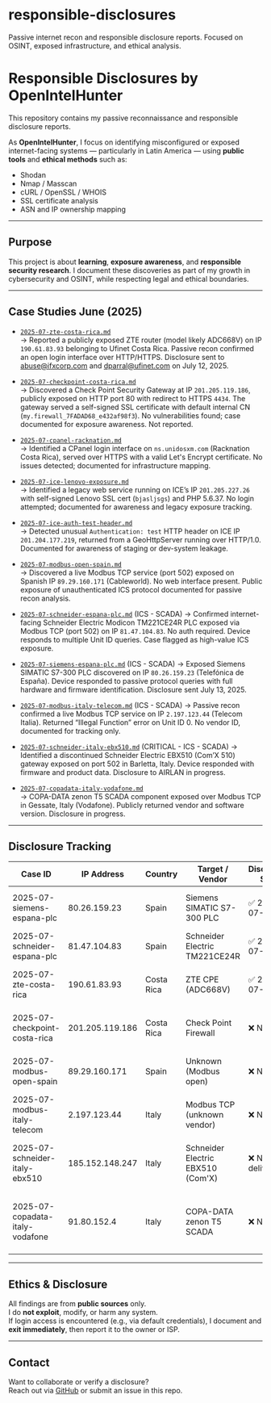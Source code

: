 # responsible-disclosures
Passive internet recon and responsible disclosure reports. Focused on OSINT, exposed infrastructure, and ethical analysis.

# Responsible Disclosures by OpenIntelHunter

This repository contains my passive reconnaissance and responsible disclosure reports.

As **OpenIntelHunter**, I focus on identifying misconfigured or exposed internet-facing systems — particularly in Latin America — using **public tools** and **ethical methods** such as:

- Shodan
- Nmap / Masscan
- cURL / OpenSSL / WHOIS
- SSL certificate analysis
- ASN and IP ownership mapping

---

## Purpose

This project is about **learning**, **exposure awareness**, and **responsible security research**. I document these discoveries as part of my growth in cybersecurity and OSINT, while respecting legal and ethical boundaries.

---
## Case Studies June (2025)

- [`2025-07-zte-costa-rica.md`](2025-07-zte-costa-rica.md)  
  → Reported a publicly exposed ZTE router (model likely ADC668V) on IP `190.61.83.93` belonging to Ufinet Costa Rica. Passive recon confirmed an open login interface over HTTP/HTTPS. Disclosure sent to abuse@ifxcorp.com and dparral@ufinet.com on July 12, 2025.

- [`2025-07-checkpoint-costa-rica.md`](2025-07-checkpoint-costa-rica.md)  
  → Discovered a Check Point Security Gateway at IP `201.205.119.186`, publicly exposed on HTTP port 80 with redirect to HTTPS `4434`. The gateway served a self-signed SSL certificate with default internal CN (`my.firewall_7FADAD68_e432af98f3`). No vulnerabilities found; case documented for exposure awareness. Not reported.

- [`2025-07-cpanel-racknation.md`](2025-07-cpanel-racknation.md)  
  → Identified a CPanel login interface on `ns.unidosxm.com` (Racknation Costa Rica), served over HTTPS with a valid Let's Encrypt certificate. No issues detected; documented for infrastructure mapping.

- [`2025-07-ice-lenovo-exposure.md`](2025-07-ice-lenovo-exposure.md)  
  → Identified a legacy web service running on ICE’s IP `201.205.227.26` with self-signed Lenovo SSL cert (`bjasljsgs`) and PHP 5.6.37. No login attempted; documented for awareness and legacy exposure tracking.

- [`2025-07-ice-auth-test-header.md`](2025-07-ice-auth-test-header.md)  
  → Detected unusual `Authentication: test` HTTP header on ICE IP `201.204.177.219`, returned from a GeoHttpServer running over HTTP/1.0. Documented for awareness of staging or dev-system leakage.

- [`2025-07-modbus-open-spain.md`](2025-07-modbus-open-spain.md)  
  → Discovered a live Modbus TCP service (port 502) exposed on Spanish IP `89.29.160.171` (Cableworld). No web interface present. Public exposure of unauthenticated ICS protocol documented for passive recon analysis.

- [`2025-07-schneider-espana-plc.md`](2025-07-schneider-espana-plc.md) (ICS - SCADA)
  → Confirmed internet-facing Schneider Electric Modicon TM221CE24R PLC exposed via Modbus TCP (port 502) on IP `81.47.104.83`. No auth required. Device responds to multiple Unit ID queries. Case flagged as high-value ICS exposure.

- [`2025-07-siemens-espana-plc.md`](2025-07-siemens-espana-plc.md)  (ICS - SCADA)
  → Exposed Siemens SIMATIC S7-300 PLC discovered on IP `80.26.159.23` (Telefónica de España). Device responded to passive protocol queries with full hardware and firmware identification. Disclosure sent July 13, 2025.

- [`2025-07-modbus-italy-telecom.md`](2025-07-modbus-italy-telecom.md) (ICS - SCADA)
  → Passive recon confirmed a live Modbus TCP service on IP `2.197.123.44` (Telecom Italia). Returned “Illegal Function” error on Unit ID 0. No vendor ID, documented for tracking only.

- [`2025-07-schneider-italy-ebx510.md`](2025-07-schneider-italy-ebx510.md) (CRITICAL - ICS - SCADA)
  → Identified a discontinued Schneider Electric EBX510 (Com’X 510) gateway exposed on port 502 in Barletta, Italy. Device responded with firmware and product data. Disclosure to AIRLAN in progress.
  
- [`2025-07-copadata-italy-vodafone.md`](2025-07-copadata-italy-vodafone.md)  
  → COPA-DATA zenon T5 SCADA component exposed over Modbus TCP in Gessate, Italy (Vodafone). Publicly returned vendor and software version. Disclosure in progress.



---
## Disclosure Tracking

| Case ID                         | IP Address       | Country     | Target / Vendor                 | Disclosure Sent | Status            | Notes                                                  |
|----------------------------------|------------------|-------------|----------------------------------|------------------|--------------------|---------------------------------------------------------|
| 2025-07-siemens-espana-plc       | 80.26.159.23     | Spain       | Siemens SIMATIC S7-300 PLC       | ✅ 2025-07-13     | ⏳ Awaiting reply  | Publicly accessible industrial PLC (S7)                 |
| 2025-07-schneider-espana-plc     | 81.47.104.83     | Spain       | Schneider Electric TM221CE24R    | ✅ 2025-07-13     | ⏳ Awaiting reply  | Modbus TCP on real PLC, no auth                         |
| 2025-07-zte-costa-rica           | 190.61.83.93     | Costa Rica  | ZTE CPE (ADC668V)                | ✅ 2025-07-12     | 📭 Bounced        | IFX/UFInet Costa Rica, default creds found              |
| 2025-07-checkpoint-costa-rica    | 201.205.119.186  | Costa Rica  | Check Point Firewall             | ❌ Not sent      | 📝 Documented only | No clear vulnerability, logged for research             |
| 2025-07-modbus-open-spain        | 89.29.160.171    | Spain       | Unknown (Modbus open)            | ❌ Not sent      | 📝 Documented only | Passive exposure, unknown operator                      |
| 2025-07-modbus-italy-telecom     | 2.197.123.44     | Italy       | Modbus TCP (unknown vendor)      | ❌ Not sent      | 📝 Documented only | “Illegal Function” response on port 502                 |
| 2025-07-schneider-italy-ebx510 | 185.152.148.247 | Italy | Schneider Electric EBX510 (Com'X) | ❌ Not deliverable | 📭 All contacts bounced | No working email found at AIRLAN. Logged for awareness.
| 2025-07-copadata-italy-vodafone | 91.80.152.4      | Italy       | COPA-DATA zenon T5 SCADA       | ❌ Not sent      | 📝 Documented only | Public Modbus TCP leak of vendor + version metadata |




---

## Ethics & Disclosure

All findings are from **public sources** only.  
I do **not exploit**, modify, or harm any system.  
If login access is encountered (e.g., via default credentials), I document and **exit immediately**, then report it to the owner or ISP.

---

## Contact

Want to collaborate or verify a disclosure?  
Reach out via [GitHub](https://github.com/OpenIntelHunter) or submit an issue in this repo.

